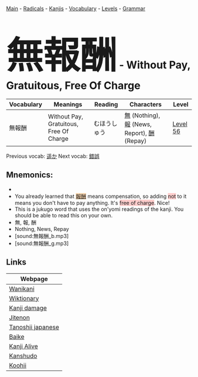 <style> bigfont {font-size: 100px}</style>
[Main](../README.md) -
[Radicals](../radicals.md) -
[Kanjis](../kanjis.md) -
[Vocabulary](../vocabulary.md) -
[Levels](../levels.md) -
[Grammar](../grammar.md)
# <bigfont> 無報酬</bigfont> - Without Pay, Gratuitous, Free Of Charge 

| Vocabulary | Meanings | Reading | Characters | Level |
| --- | --- | --- | --- | --- |
| 無報酬 | Without Pay, Gratuitous, Free Of Charge | むほうしゅう |  [無](../kanjis/無.md) (Nothing), [報](../kanjis/報.md) (News, Report), [酬](../kanjis/酬.md) (Repay) | [Level 56](../levels/wk_level56.md) |

Previous vocab: [遥か](遥か.md) Next vocab: [錯誤](錯誤.md) 

## Mnemonics:

* 
* You already learned that <span style="background-color:#fed8b1"> [報酬](https://jisho.org/search/報酬)</span> means compensation, so adding <span style="background-color:#ffcccb"> not</span> to it means you don't have to pay anything. It's <span style="background-color:#ffcccb"> free of charge</span>. Nice!
* This is a jukugo word that uses the on'yomi readings of the kanji. You should be able to read this on your own.
* 無, 報, 酬
* Nothing, News, Repay
* [sound:無報酬_b.mp3]
* [sound:無報酬_g.mp3]


## Links 

| Webpage |
| --- |
| [Wanikani          ](https://www.wanikani.com/kanji/無報酬) |
| [Wiktionary        ](https://en.wiktionary.org/wiki/無報酬) |
| [Kanji damage      ](http://www.kanjidamage.com/kanji/search?utf8=✓&q=無報酬) |
| [Jitenon           ](https://jitenon.com/kanji/無報酬) |
| [Tanoshii japanese ](https://www.tanoshiijapanese.com/dictionary/kanji.cfm?k=無報酬) |
| [Baike             ](https://baike.baidu.com/item/無報酬) |
| [Kanji Alive       ](https://app.kanjialive.com/無報酬) |
| [Kanshudo          ](https://www.kanshudo.com/searchmn?q=無報酬) |
| [Koohii            ](https://kanji.koohii.com/study/kanji/無報酬) |
